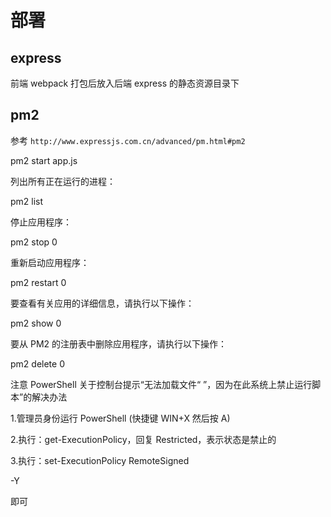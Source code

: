 # 部署

## express

前端 webpack 打包后放入后端 express 的静态资源目录下

## pm2

参考 `http://www.expressjs.com.cn/advanced/pm.html#pm2`

pm2 start app.js

列出所有正在运行的进程：

pm2 list

停止应用程序：

pm2 stop 0

重新启动应用程序：

pm2 restart 0

要查看有关应用的详细信息，请执行以下操作：

pm2 show 0

要从 PM2 的注册表中删除应用程序，请执行以下操作：

pm2 delete 0

注意 PowerShell 关于控制台提示“无法加载文件“ ”，因为在此系统上禁止运行脚本”的解决办法

1.管理员身份运行 PowerShell (快捷键 WIN+X 然后按 A)

2.执行：get-ExecutionPolicy，回复 Restricted，表示状态是禁止的

3.执行：set-ExecutionPolicy RemoteSigned

-Y

即可
